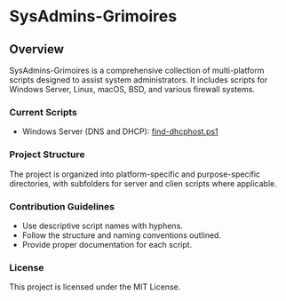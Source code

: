 # SysAdmins-Grimoires

## Overview

SysAdmins-Grimoires is a comprehensive collection of multi-platform scripts designed to assist system administrators.
It includes scripts for Windows Server, Linux, macOS, BSD, and various firewall systems.

### Current Scripts

- Windows Server (DNS and DHCP): [find-dhcphost.ps1](scripts\windows\server\dns-dhcp\Find-DhcpHost\find-dhcphost.ps1)

### Project Structure

The project is organized into platform-specific and purpose-specific directories, with subfolders for server and clien
scripts where applicable.

### Contribution Guidelines

- Use descriptive script names with hyphens.
- Follow the structure and naming conventions outlined.
- Provide proper documentation for each script.

### License

This project is licensed under the MIT License.
